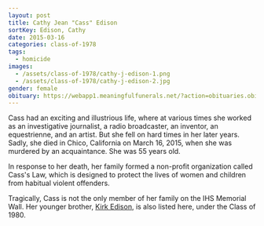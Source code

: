 ```yaml
---
layout: post
title: Cathy Jean "Cass" Edison
sortKey: Edison, Cathy
date: 2015-03-16
categories: class-of-1978
tags:
  - homicide
images:
  - /assets/class-of-1978/cathy-j-edison-1.png
  - /assets/class-of-1978/cathy-j-edison-2.jpg
gender: female
obituary: https://webapp1.meaningfulfunerals.net/?action=obituaries.obit_view&o_id=3058310&fh_id=11360
---
```

Cass had an exciting and illustrious life, where at various times she worked as an investigative journalist, a radio broadcaster, an inventor, an equestrienne, and an artist. But she fell on hard times in her later years. Sadly, she died in Chico, California on March 16, 2015, when she was murdered by an acquaintance. She was 55 years old. 

In response to her death, her family formed a non-profit organization called Cass's Law, which is designed to protect the lives of women and children from habitual violent offenders.

Tragically, Cass is not the only member of her family on the IHS Memorial Wall. Her younger brother, [Kirk Edison](https://ihsmemorial.org/class-of-1980/kirk-william-edison/), is also listed here, under the Class of 1980.